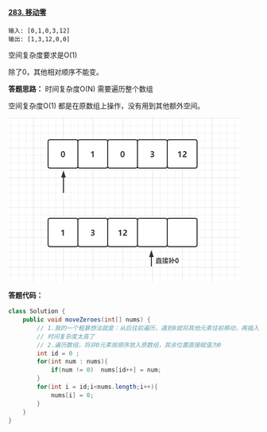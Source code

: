 #### [283. 移动零](https://leetcode-cn.com/problems/move-zeroes/)

```
输入: [0,1,0,3,12]
输出: [1,3,12,0,0]
```

空间复杂度要求是O(1)

除了0，其他相对顺序不能变。

**答题思路：** 时间复杂度O(N) 需要遍历整个数组

空间复杂度O(1) 都是在原数组上操作，没有用到其他额外空间。

![](https://raw.githubusercontent.com/YangNL/TyporaBed/master/img/20200801100058.png)



**答题代码：**

```java
class Solution {
    public void moveZeroes(int[] nums) {
        // 1.我的一个粗暴想法就是：从后往前遍历，遇到0就将其他元素往前移动，再插入0到末尾
        // 时间复杂度太高了
        // 2.遍历数组，将非0元素按顺序放入原数组，其余位置直接赋值为0
        int id = 0 ;
        for(int num : nums){
            if(num != 0)  nums[id++] = num;
        }
        for(int i = id;i<nums.length;i++){
            nums[i] = 0;
        }
    }
}
```

